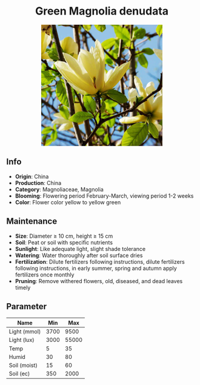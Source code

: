 <h1 align='center'>Green Magnolia denudata</h1>
<p align="center">
    <img 
        align='center'
        width='320'
        src="../images/green magnolia denudata.png" 
        alt='Green Magnolia denudata' />
</p>

## Info

 - **Origin**: China
 - **Production**: China
 - **Category**: Magnoliaceae, Magnolia
 - **Blooming**: Flowering period February-March, viewing period 1-2 weeks
 - **Color**: Flower color yellow to yellow green

## Maintenance

 - **Size**: Diameter ≥ 10 cm, height ≥ 15 cm
 - **Soil**: Peat or soil with specific nutrients
 - **Sunlight**: Like adequate light, slight shade tolerance
 - **Watering**: Water thoroughly after soil surface dries
 - **Fertilization**: Dilute fertilizers following instructions, dilute fertilizers following instructions,  in early summer, spring and autumn apply fertilizers once monthly
 - **Pruning**: Remove withered flowers, old, diseased, and dead leaves timely

## Parameter

| Name         | Min  | Max   |
|--------------|------|-------|
| Light (mmol) | 3700 | 9500  |
| Light (lux)  | 3000 | 55000 |
| Temp         | 5    | 35    |
| Humid        | 30   | 80    |
| Soil (moist) | 15   | 60    |
| Soil (ec)    | 350  | 2000  |